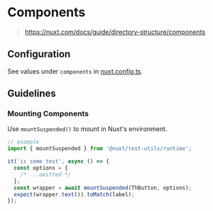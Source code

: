 # Components

> https://nuxt.com/docs/guide/directory-structure/components

## Configuration

See values under `components` in [nuxt.config.ts](../nuxt.config.ts).

## Guidelines

### Mounting Components

Use `mountSuspended()` to mount in Nuxt's environment.

```ts
// example
import { mountSuspended } from '@nuxt/test-utils/runtime';

it('is some test', async () => {
  const options = {
    /* ...omitted */
  };
  const wrapper = await mountSuspended(ThButton, options);
  expect(wrapper.text()).toMatch(label);
});
```
